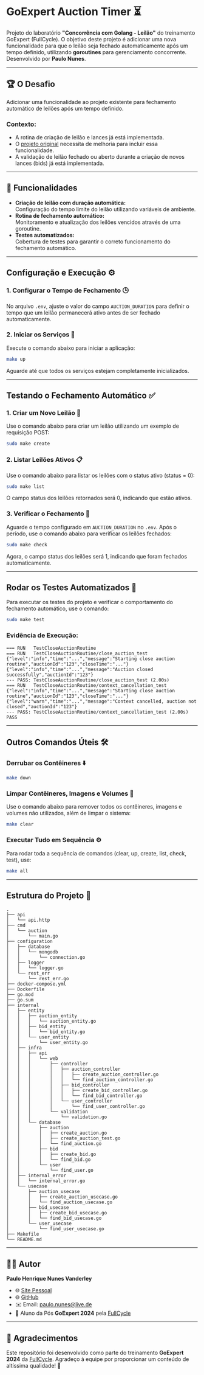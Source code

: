 
# GoExpert Auction Timer ⏳

Projeto do laboratório **"Concorrência com Golang - Leilão"** do treinamento GoExpert (FullCycle). O objetivo deste projeto é adicionar uma nova funcionalidade para que o leilão seja fechado automaticamente após um tempo definido, utilizando **goroutines** para gerenciamento concorrente. Desenvolvido por **Paulo Nunes**.

---

## 🏆 O Desafio

Adicionar uma funcionalidade ao projeto existente para fechamento automático de leilões após um tempo definido.  

### Contexto:
- A rotina de criação de leilão e lances já está implementada.
- O [projeto original](https://github.com/devfullcycle/labs-auction-goexpert) necessita de melhoria para incluir essa funcionalidade.
- A validação de leilão fechado ou aberto durante a criação de novos lances (bids) já está implementada.

---

## 🚀 Funcionalidades

- **Criação de leilão com duração automática:**  
  Configuração do tempo limite do leilão utilizando variáveis de ambiente.
- **Rotina de fechamento automático:**  
  Monitoramento e atualização dos leilões vencidos através de uma goroutine.
- **Testes automatizados:**  
  Cobertura de testes para garantir o correto funcionamento do fechamento automático.

---

## Configuração e Execução ⚙️

### 1. Configurar o Tempo de Fechamento 🕒
No arquivo `.env`, ajuste o valor do campo `AUCTION_DURATION` para definir o tempo que um leilão permanecerá ativo antes de ser fechado automaticamente.

### 2. Iniciar os Serviços 🚀
Execute o comando abaixo para iniciar a aplicação:
```bash
make up
```
Aguarde até que todos os serviços estejam completamente inicializados.

---

## Testando o Fechamento Automático ✅

### 1. Criar um Novo Leilão 🛒
Use o comando abaixo para criar um leilão utilizando um exemplo de requisição POST:
```bash
sudo make create
```

### 2. Listar Leilões Ativos 📋
Use o comando abaixo para listar os leilões com o status ativo (status = 0):
```bash
sudo make list
```
O campo status dos leilões retornados será 0, indicando que estão ativos.

### 3. Verificar o Fechamento 🔐
Aguarde o tempo configurado em `AUCTION_DURATION` no `.env`. Após o período, use o comando abaixo para verificar os leilões fechados:
```bash
sudo make check
```
Agora, o campo status dos leilões será 1, indicando que foram fechados automaticamente.

---

## Rodar os Testes Automatizados 🧪
Para executar os testes do projeto e verificar o comportamento do fechamento automático, use o comando:
```bash
sudo make test
```
### Evidência de Execução:
```plaintext
=== RUN   TestCloseAuctionRoutine
=== RUN   TestCloseAuctionRoutine/close_auction_test
{"level":"info","time":"...","message":"Starting close auction routine","auctionId":"123","closeTime":"..."}
{"level":"info","time":"...","message":"Auction closed successfully","auctionId":"123"}
--- PASS: TestCloseAuctionRoutine/close_auction_test (2.00s)
=== RUN   TestCloseAuctionRoutine/context_cancellation_test
{"level":"info","time":"...","message":"Starting close auction routine","auctionId":"123","closeTime":"..."}
{"level":"warn","time":"...","message":"Context cancelled, auction not closed","auctionId":"123"}
--- PASS: TestCloseAuctionRoutine/context_cancellation_test (2.00s)
PASS
```

---

## Outros Comandos Úteis 🛠️

### Derrubar os Contêineres ⬇️
```bash
make down
```

### Limpar Contêineres, Imagens e Volumes 🧹
Use o comando abaixo para remover todos os contêineres, imagens e volumes não utilizados, além de limpar o sistema:
```bash
make clear
```

### Executar Tudo em Sequência ⚙️
Para rodar toda a sequência de comandos (clear, up, create, list, check, test), use:
```bash
make all
```

---

## Estrutura do Projeto 📂

```
.
├── api
│   └── api.http
├── cmd
│   └── auction
│       └── main.go
├── configuration
│   ├── database
│   │   └── mongodb
│   │       └── connection.go
│   ├── logger
│   │   └── logger.go
│   └── rest_err
│       └── rest_err.go
├── docker-compose.yml
├── Dockerfile
├── go.mod
├── go.sum
├── internal
│   ├── entity
│   │   ├── auction_entity
│   │   │   └── auction_entity.go
│   │   ├── bid_entity
│   │   │   └── bid_entity.go
│   │   └── user_entity
│   │       └── user_entity.go
│   ├── infra
│   │   ├── api
│   │   │   └── web
│   │   │       ├── controller
│   │   │       │   ├── auction_controller
│   │   │       │   │   ├── create_auction_controller.go
│   │   │       │   │   └── find_auction_controller.go
│   │   │       │   ├── bid_controller
│   │   │       │   │   ├── create_bid_controller.go
│   │   │       │   │   └── find_bid_controller.go
│   │   │       │   └── user_controller
│   │   │       │       └── find_user_controller.go
│   │   │       └── validation
│   │   │           └── validation.go
│   │   └── database
│   │       ├── auction
│   │       │   ├── create_auction.go
│   │       │   ├── create_auction_test.go
│   │       │   └── find_auction.go
│   │       ├── bid
│   │       │   ├── create_bid.go
│   │       │   └── find_bid.go
│   │       └── user
│   │           └── find_user.go
│   ├── internal_error
│   │   └── internal_error.go
│   └── usecase
│       ├── auction_usecase
│       │   ├── create_auction_usecase.go
│       │   └── find_auction_usecase.go
│       ├── bid_usecase
│       │   ├── create_bid_usecase.go
│       │   └── find_bid_usecase.go
│       └── user_usecase
│           └── find_user_usecase.go
├── Makefile
└── README.md
```

---

## 👨‍💻 Autor

**Paulo Henrique Nunes Vanderley**  
- 🌐 [Site Pessoal](https://www.paulonunes.dev/)  
- 🌐 [GitHub](https://github.com/paulnune)  
- ✉️ Email: [paulo.nunes@live.de](mailto:paulo.nunes@live.de)  
- 🚀 Aluno da Pós **GoExpert 2024** pela [FullCycle](https://fullcycle.com.br)

---

## 🎉 Agradecimentos

Este repositório foi desenvolvido como parte do treinamento **GoExpert 2024** da [FullCycle](https://fullcycle.com.br). Agradeço à equipe por proporcionar um conteúdo de altíssima qualidade! 🚀